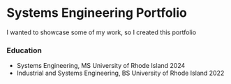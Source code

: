 # Systems Engineering Portfolio

I wanted to showcase some of my work, so I created this portfolio

### Education
* Systems Engineering, MS   University of Rhode Island 2024
* Industrial and Systems Engineering, BS    University of Rhode Island 2022